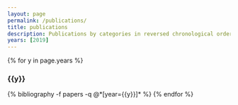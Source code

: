 ```yaml
---
layout: page
permalink: /publications/
title: publications
description: Publications by categories in reversed chronological order. Generated by jekyll-scholar.
years: [2019]
---
```


{% for y in page.years %}
  <h3 class="year">{{y}}</h3>
  {% bibliography -f papers -q @*[year={{y}}]* %}
{% endfor %}
